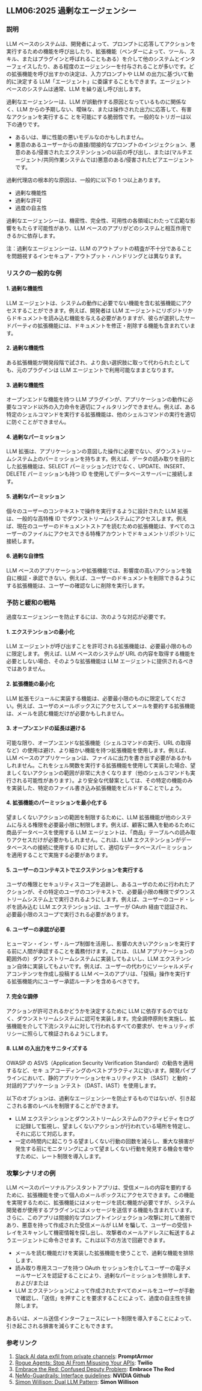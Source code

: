 ## LLM06:2025 過剰なエージェンシー

### 説明

LLM ベースのシステムは、開発者によって、プロンプトに応答してアクションを実行するための機能を呼び出したり、拡張機能（ベンダーによって、ツール、スキル、またはプラグインと呼ばれることもある）を介して他のシステムとインターフェイスしたり、ある程度のエージェンシーを付与されることが多いです。どの拡張機能を呼び出すかの決定は、入力プロンプトや LLM の出力に基づいて動的に決定する LLM「エージェント」に委譲することもできます。エージェントベースのシステムは通常、LLM を繰り返し呼び出します。

過剰なエージェンシーは、LLM が誤動作する原因となっているものに関係なく、LLM からの予期しない、曖昧な、または操作された出力に応答して、有害なアクションを実行するこ とを可能にする脆弱性です。一般的なトリガーは以下の通りです。

- あるいは、単に性能の悪いモデルなのかもしれません。
- 悪意のあるユーザーからの直接/間接的なプロンプトのインジェクション、悪意のある/侵害されたエクステンションの以前の呼び出し、または(マルチエージェント/共同作業システムでは)悪意のある/侵害されたピアエージェントです。

過剰代理店の根本的な原因は、一般的に以下の 1 つ以上あります。

- 過剰な機能性
- 過剰な許可
- 過度の自主性

過剰なエージェンシーは、機密性、完全性、可用性の各領域にわたって広範な影響をもたらす可能性があり、LLM ベースのアプリがどのシステムと相互作用できるかに依存します。

注：過剰なエージェンシーは、LLM のアウトプットの精査が不十分であることを問題視するインセキュア・アウトプット・ハンドリングとは異なります。

### リスクの一般的な例

#### 1. 過剰な機能性

LLM エージェントは、システムの動作に必要でない機能を含む拡張機能にアクセスすることができます。例えば、開発者は LLM エージェントにリポジトリからドキュメントを読み込む機能を与える必要がありますが、彼らが選択したサードパーティの拡張機能には、ドキュメントを修正・削除する機能も含まれています。

#### 2. 過剰な機能性

ある拡張機能が開発段階で試され、より良い選択肢に取って代わられたとしても、元のプラグインは LLM エージェントで利用可能なままとなります。

#### 3. 過剰な機能性

オープンエンドな機能を持つ LLM プラグインが、アプリケーションの動作に必要なコマンド以外の入力命令を適切にフィルタリングできません。例えば、ある特定のシェルコマンドを実行する拡張機能は、他のシェルコマンドの実行を適切に防ぐことができません。

#### 4. 過剰なパーミッション

LLM 拡張は、アプリケーションの意図した操作に必要でない、ダウンストリームシステム上のパーミッションを持ちます。例えば、データの読み取りを目的とした拡張機能は、SELECT パーミッションだけでなく、UPDATE、INSERT、DELETE パーミッションも持つ ID を使用してデータベースサーバーに接続します。

#### 5. 過剰なパーミッション

個々のユーザーのコンテキストで操作を実行するように設計された LLM 拡張は、一般的な高特権 ID でダウンストリームシステムにアクセスします。例えば、現在のユーザーのドキュメントストアを読むための拡張機能は、すべてのユーザーのファイルにアクセスできる特権アカウントでドキュメントリポジトリに接続します。

#### 6. 過剰な自律性

LLM ベースのアプリケーションや拡張機能では、影響度の高いアクションを独自に検証・承認できない。例えば、ユーザーのドキュメントを削除できるようにする拡張機能は、ユーザーの確認なしに削除を実行します。

### 予防と緩和の戦略

過度なエージェンシーを防止するには、次のような対応が必要です。

#### 1. エクステンションの最小化

LLM エージェントが呼び出すことを許可される拡張機能は、必要最小限のものに限定します。 例えば、LLM ベースのシステムが URL の内容を取得する機能を必要としない場合、そのような拡張機能は LLM エージェントに提供されるべきではありません。

#### 2. 拡張機能の最小化

LLM 拡張モジュールに実装する機能は、必要最小限のものに限定してください。例えば、ユーザのメールボックスにアクセスしてメールを要約する拡張機能は、メールを読む機能だけが必要かもしれません。

#### 3. オープンエンドの延長は避ける

可能な限り、オープンエンドな拡張機能（シェルコマンドの実行、URL の取得など）の使用は避け、より細かい機能を持つ拡張機能を使用します。例えば、LLM ベースのアプリケーションは、ファイルに出力を書き出す必要があるかもしれません。これをシェル関数を実行する拡張機能を使用して実装した場合、望ましくないアクションの範囲が非常に大きくなります（他のシェルコマンドも実行される可能性があります）。より安全な代替案としては、その特定の機能のみを実装した、特定のファイル書き込み拡張機能をビルドすることでしょう。

#### 4. 拡張機能のパーミッションを最小化する

望ましくないアクションの範囲を制限するために、LLM 拡張機能が他のシステムに与える権限を必要最小限に制限します。例えば、顧客に購入を勧めるために商品データベースを使用する LLM エージェントは、「商品」テーブルへの読み取りアクセスだけが必要かもしれません。これは、LLM エクステンションがデータベースへの接続に使用する ID に対して、適切なデータベースパーミッションを適用することで実施する必要があります。

#### 5. ユーザーのコンテキストでエクステンションを実行する

ユーザの権限とセキュリティスコープを追跡し、あるユーザのために行われたアクションが、その特定のユーザのコンテキストで、必要最小限の権限でダウンストリームシステム上で実行されるようにします。例えば、ユーザーのコード・レポを読み込む LLM エクステンションは、ユーザーが OAuth 経由で認証され、必要最小限のスコープで実行される必要があります。

#### 6. ユーザーの承認が必要

ヒューマン・イン・ザ・ループ制御を活用し、影響の大きいアクションを実行する前に人間が承認することを義務付けます。これは、（LLM アプリケーションの範囲外の）ダウンストリームシステムに実装してもよいし、LLM エクステンション自体に実装してもよいです。例えば、ユーザーの代わりにソーシャルメディアコンテンツを作成し投稿する LLM ベースのアプリは、「投稿」操作を実行する拡張機能内にユーザー承認ルーチンを含めるべきです。

#### 7. 完全な調停

アクションが許可されるかどうかを決定するために LLM に依存するのではなく、ダウンストリームシステムに認可を実装します。完全調停原則を実施し、拡張機能を介して下流システムに対して行われるすべての要求が、セキュリティポリシーに照らして検証されるようにします。

#### 8. LLM の入出力をサニタイズする

OWASP の ASVS（Application Security Verification Standard）の勧告を適用するなど、セキ ュアコーディングのベストプラクティスに従います。開発パイプラインにおいて、静的アプリケーションセキュリティテスト（SAST）と動的・対話的アプリケーショ ンテスト（DAST、IAST）を使用します。

以下のオプションは、過剰なエージェンシーを防止するものではないが、引き起こされる害のレベルを制限することができます。

- LLM エクステンションとダウンストリームシステムのアクティビティをログに記録して監視し、望ましくないアクションが行われている場所を特定し、それに応じて対応します。
- 一定の時間内に起こりうる望ましくない行動の回数を減らし、重大な損害が発生する前にモニタリングによって望ましくない行動を発見する機会を増やすために、レート制限を導入します。

### 攻撃シナリオの例

LLM ベースのパーソナルアシスタントアプリは、受信メールの内容を要約するために、拡張機能を使って個人のメールボックスにアクセスできます。この機能を実現するために、拡張機能にはメッセージを読む機能が必要ですが、システム開発者が使用するプラグインにはメッセージを送信する機能も含まれています。さらに、このアプリは間接的なプロンプトインジェクション攻撃に対して脆弱であり、悪意を持って作成された受信メールが LLM を騙して、ユーザーの受信トレイをスキャンして機密情報を探し出し、攻撃者のメールアドレスに転送するようエージェントに命令させます。これは以下の方法で回避できます。

- メールを読む機能だけを実装した拡張機能を使うことで、過剰な機能を排除します、
- 読み取り専用スコープを持つ OAuth セッションを介してユーザーの電子メールサービスを認証することにより、過剰なパーミッションを排除します、および/または
- LLM エクステンションによって作成されたすべてのメールをユーザーが手動で確認し、「送信」を押すことを要求することによって、過度の自主性を排除します。

あるいは、メール送信インターフェースにレート制限を導入することによって、引き起こされる損害を減らすこともできます。

### 参考リンク

1. [Slack AI data exfil from private channels](https://promptarmor.substack.com/p/slack-ai-data-exfiltration-from-private): **PromptArmor**
2. [Rogue Agents: Stop AI From Misusing Your APIs](https://www.twilio.com/en-us/blog/rogue-ai-agents-secure-your-apis): **Twilio**
3. [Embrace the Red: Confused Deputy Problem](https://embracethered.com/blog/posts/2023/chatgpt-cross-plugin-request-forgery-and-prompt-injection./): **Embrace The Red**
4. [NeMo-Guardrails: Interface guidelines](https://github.com/NVIDIA/NeMo-Guardrails/blob/main/docs/security/guidelines.md): **NVIDIA Github**
5. [Simon Willison: Dual LLM Pattern](https://simonwillison.net/2023/Apr/25/dual-llm-pattern/): **Simon Willison**
